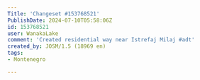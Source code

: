 ```yaml
---
Title: 'Changeset #153768521'
PublishDate: 2024-07-10T05:58:06Z
id: 153768521
user: WanakaLake
comment: 'Created residential way near Istrefaj Milaj #adt'
created_by: JOSM/1.5 (18969 en)
tags:
- Montenegro

---
```

